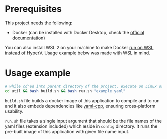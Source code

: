# Prerequisites
This project needs the following:
- Docker (can be installed with Docker Desktop, check the [official documentation](https://docs.docker.com/get-docker/))

You can also install WSL 2 on your machine to make Docker [run on WSL instead of HyperV](https://docs.docker.com/desktop/windows/wsl/). Usage example below was made with WSL in mind.

# Usage example
```sh
# while cd'ed into parent directory of the project, execute on Linux or WSL
cd util && bash build.sh && bash run.sh "example.yaml"
```

`build.sh` file builds a docker image of this application to compile and to run and it also embeds dependencies like [yaml-cpp](https://github.com/jbeder/yaml-cpp), ensuring cross-platform usability.

`run.sh` file takes a single input argument that should be the file names of the yaml files (extension included) which reside in `config` directory. It runs the pre-built image of this application with given file name input.
